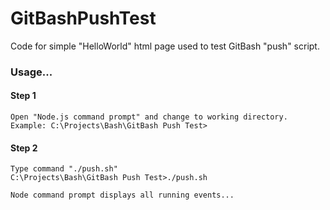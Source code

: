 # GitBashPushTest

Code for simple "HelloWorld" html page used to test GitBash "push" script.

### Usage...

#### Step 1
```
Open "Node.js command prompt" and change to working directory.
Example: C:\Projects\Bash\GitBash Push Test>
```

#### Step 2
```
Type command "./push.sh"
C:\Projects\Bash\GitBash Push Test>./push.sh

Node command prompt displays all running events...
```
